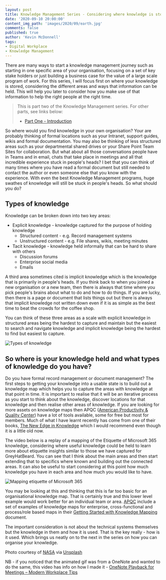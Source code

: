 ```yaml
---
layout: post
title: Knowledge Management Series - Considering where knowledge is stored
date: '2020-09-10 20:00:00'
content_img_path: 'images/2020/09/earth.jpg'
comments: false
published: true
author: 'Kevin McDonnell'
tags:
- Digital Workplace
- Knowledge Management
---
```

There are many ways to start a knowledge management journey such as starting in one specific area of your organisation, focusing on a set of key stake holders or just building a business case for the value of a large scale program of work. For this series, I will focus first on where your knowledge is stored, considering the different areas and ways that information can be held. This will help you later to consider how you make use of that information to help the right people at the right time.

> This is part two of the Knowledge Management series. For other parts, see links below:
> * [Part One - Introduction](/2020/09/03/Knowledge-Management-Series.html)

So where would you find knowledge in your own organisation? Your are probably thinking of formal locations such as your Intranet, support guides, wikis and formal documentation. You may also be thinking of less structured areas such as your departmental shared drives or your Share Point Team Sites for collaboration. But what about all those conversations people have in Teams and in email, chats that take place in meetings and all that incredible experience stuck in people's heads? I bet that you can think of many times where you have read a formal document but still needed to contact the author or even someone else that you know with the experience. With even the best Knowledge Management programs, huge swathes of knowledge will still be stuck in people's heads. So what should you do?

## Types of knowledge

Knowledge can be broken down into two key areas:

- Explicit knowledge - knowledge captured for the purpose of holding knowledge
	- Structured content - e.g. Record management systems
	- Unstructured content  - e.g. File shares, wikis, meeting minutes
- Tacit knowledge - knowledge held informally that can be hard to share with others
	- Discussion forums
	- Enterprise social media
	- Emails

A third area sometimes cited is implicit knowledge which is the knowledge that is primarily in people's heads. If you think back to when you joined a new organisation or a new team, then there is always that time where you pick people's brains about what to do and how to do things. If you are lucky, then there is a page or document that lists things out but there is always that implicit knowledge not written down even if it is as simple as the best time to beat the crowds for the coffee shop.

You can think of these three areas as a scale with explicit knowledge in structured areas being the hardest to capture and maintain but the easiest to search and navigate knowledge and implicit knowledge being the hardest to find but easiest to capture.
		
![Types of knowledge](/images/2020/09/TypesOfKnowledge.jpg)

## So where is your knowledge held and what types of knowledge do you have?

Do you have formal record management or document management? The first steps to getting your knowledge into a usable state is to build out a knowledge map which helps you to capture the areas with knowledge at that point in time. It is important to realise that it will be an iterative process as you start to think about the knowledge, discover locations for that knowledge and then realise other areas of knowledge. If you are looking for more assets on knowledge maps then APQC ([American Productivity & Quality Center](https://www.apqc.org/)) have a lot of tools available, some for free but most for members. Much of what I have learnt recently has come from one of their books, [The New Edge in Knowledge](http://www.newedgeinknowledge.com/) which I would recommend even though it is a little old now.

The video below is a replay of a mapping of the Etiquette of Microsoft 365 knowledge, considering where useful knowledge could be held to learn more about etiquette insights similar to those we have captured for GreyHatBeard. You can see that I think about the main areas and then start extending that to specifics where known and building out the connected areas. It can also be useful to start considering at this point how much knowledge you have in each area and how much you would like to have. 

![Mapping etiquette of Microsoft 365](/images/2020/09/MappingEtiquetteOfMicrosoft365.gif)

You may be looking at this and thinking that this is far too basic for an organisational knowledge map. That is certainly true and this lower level example would work better for an individual team or area. [APQC](https://www.apqc.org/) include a set of examples of knowledge maps for enterprise, cross-functional and process/role based maps in their [Getting Started with Knowledge Mapping](https://www.apqc.org/system/files/K06334_Getting_Started_Knowledge_Mapping.pdf) document. 

The important consideration is not about the technical systems themselves but the knowledge in them and how it is used. That is the key really - how is it used. Which brings us neatly on to the next in the series on how you can organise your knowledge.

Photo courtesy of [NASA](https://unsplash.com/@nasa?utm_source=unsplash&amp;utm_medium=referral&amp;utm_content=creditCopyText) via [Unsplash](https://unsplash.com)

NB - if you noticed that the animated gif was from a OneNote and wanted to do the same, this video has info on how I made it - [OneNote Playback for Meetings – Modern Workplace Tips](https://www.youtube.com/watch?v=3dDlo1qAhPA)
